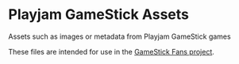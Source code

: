 # Playjam GameStick Assets
Assets such as images or metadata from Playjam GameStick games

These files are intended for use in the [GameStick Fans project](https://codeberg.org/gamestick-fans).
